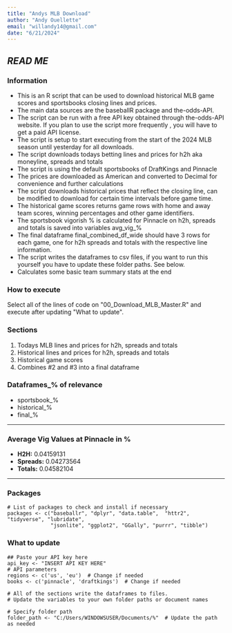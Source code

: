 ```yaml
---
title: "Andys MLB Download"
author: "Andy Ouellette"
email: "willandy14@gmail.com"
date: "6/21/2024"
---
```


## *READ ME*

### **Information**
- This is an R script that can be used to download historical MLB game scores and sportsbooks closing lines and prices.
- The main data sources are the baseballR package and the-odds-API. 
- The script can be run with a free API key obtained through the-odds-API website. If you plan to use the script more frequently , you will have to get a paid API license. 
- The script is setup to start executing from the start of the 2024 MLB season until yesterday for all downloads. 
- The script downloads todays betting lines and prices for h2h aka moneyline, spreads and totals
- The script is using the default sportsbooks of DraftKings and Pinnacle
- The prices are downloaded as American and converted to Decimal for convenience and further calculations
- The script downloads historical prices that reflect the closing line, can be modified to download for certain time intervals before game time. 
- The historical game scores returns game rows with home and away team scores, winning percentages and other game identifiers.
- The sportsbook vigorish % is calculated for Pinnacle on h2h, spreads and totals is saved into variables avg_vig_%
- The final dataframe final_combined_df_wide should have 3 rows for each game, one for h2h spreads and totals with the respective line information.
- The script writes the dataframes to csv files, if you want to run this yourself you have to update these folder paths. See below.
- Calculates some basic team summary stats at the end


### **How to execute**
Select all of the lines of code on "00_Download_MLB_Master.R" and execute after updating "What to update". 

### **Sections**
1. Todays MLB lines and prices for h2h, spreads and totals
2. Historical lines and prices for h2h, spreads and totals
3. Historical game scores
4. Combines #2 and #3 into a final dataframe

### **Dataframes_% of relevance**
- sportsbook_%
- historical_%
- final_%

-------------------------------------------------------------------------------
### Average Vig Values at Pinnacle in %

- **H2H:** 0.04159131
- **Spreads:** 0.04273564
- **Totals:** 0.04582104
------------------------------------------------------------------------------

### **Packages**
```{r packages}
# List of packages to check and install if necessary
packages <- c("baseballr", "dplyr", "data.table",  "httr2", "tidyverse", "lubridate",
              "jsonlite", "ggplot2", "GGally", "purrr", "tibble")

```

### **What to update**
```{r mlb-variables}
## Paste your API key here
api_key <- "INSERT API KEY HERE"
# API parameters
regions <- c('us', 'eu')  # Change if needed
books <- c('pinnacle', 'draftkings')  # Change if needed
```

```{r csv}
# All of the sections write the dataframes to files.
# Update the variables to your own folder paths or document names

# Specify folder path
folder_path <- "C:/Users/WINDOWSUSER/Documents/%"  # Update the path as needed

```
